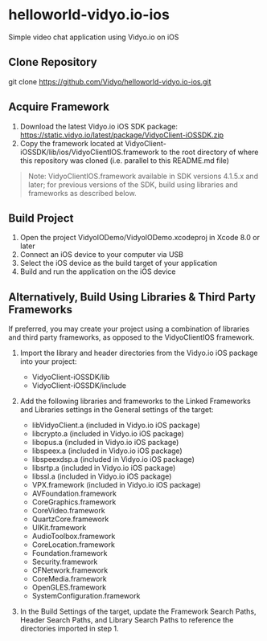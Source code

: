 # helloworld-vidyo.io-ios
Simple video chat application using Vidyo.io on iOS

## Clone Repository
git clone https://github.com/Vidyo/helloworld-vidyo.io-ios.git

## Acquire Framework
1. Download the latest Vidyo.io iOS SDK package: https://static.vidyo.io/latest/package/VidyoClient-iOSSDK.zip
2. Copy the framework located at VidyoClient-iOSSDK/lib/ios/VidyoClientIOS.framework to the root directory of where this repository was cloned (i.e. parallel to this README.md file)

> Note: VidyoClientIOS.framework available in SDK versions 4.1.5.x and later; for previous versions of the SDK, build using libraries and frameworks as described below.

## Build Project
1. Open the project VidyoIODemo/VidyoIODemo.xcodeproj in Xcode 8.0 or later
2. Connect an iOS device to your computer via USB
3. Select the iOS device as the build target of your application
4. Build and run the application on the iOS device

## Alternatively, Build Using Libraries & Third Party Frameworks
If preferred, you may create your project using a combination of libraries and third party frameworks, as opposed to the VidyoClientIOS framework.

1. Import the library and header directories from the Vidyo.io iOS package into your project:
	* VidyoClient-iOSSDK/lib
	* VidyoClient-iOSSDK/include

2. Add the following libraries and frameworks to the Linked Frameworks and Libraries settings in the General settings of the target:
	* libVidyoClient.a	(included in Vidyo.io iOS package)
	* libcrypto.a		(included in Vidyo.io iOS package)
	* libopus.a		(included in Vidyo.io iOS package)
	* libspeex.a		(included in Vidyo.io iOS package)
	* libspeexdsp.a		(included in Vidyo.io iOS package)
	* libsrtp.a		(included in Vidyo.io iOS package)
	* libssl.a 		(included in Vidyo.io iOS package)
	* VPX.framework		(included in Vidyo.io iOS package)
	* AVFoundation.framework
	* CoreGraphics.framework
	* CoreVideo.framework
	* QuartzCore.framework
	* UIKit.framework
	* AudioToolbox.framework
	* CoreLocation.framework
	* Foundation.framework
	* Security.framework
	* CFNetwork.framework
	* CoreMedia.framework
	* OpenGLES.framework
	* SystemConfiguration.framework

3. In the Build Settings of the target, update the Framework Search Paths, Header Search Paths, and Library Search Paths to reference the directories imported in step 1.

